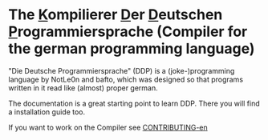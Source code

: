 # The <ins>K</ins>ompilierer <ins>D</ins>er <ins>D</ins>eutschen <ins>P</ins>rogrammiersprache (Compiler for the german programming language)

"Die Deutsche Programmiersprache" (DDP) is a (joke-)programming language by NotLe0n and bafto, which was designed so that programs written in it read like (almost) proper german.

The documentation is a great starting point to learn DDP. There you will find a installation guide too.

If you want to work on the Compiler see [CONTRIBUTING-en](CONTRIBUTING-en.md)